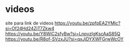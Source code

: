 # videos
site para link de videos
https://youtu.be/zpfpEA2YMlc?si=Of24Hd24ZjT7Zkw4
<br>
https://youtu.be/Y8WiC2sfyBw?si=LnpvzlgKscAaS85Q
<br>
https://youtu.be/R8of-SVzxJU?si=qxJjDYXWFGrwWcOY
